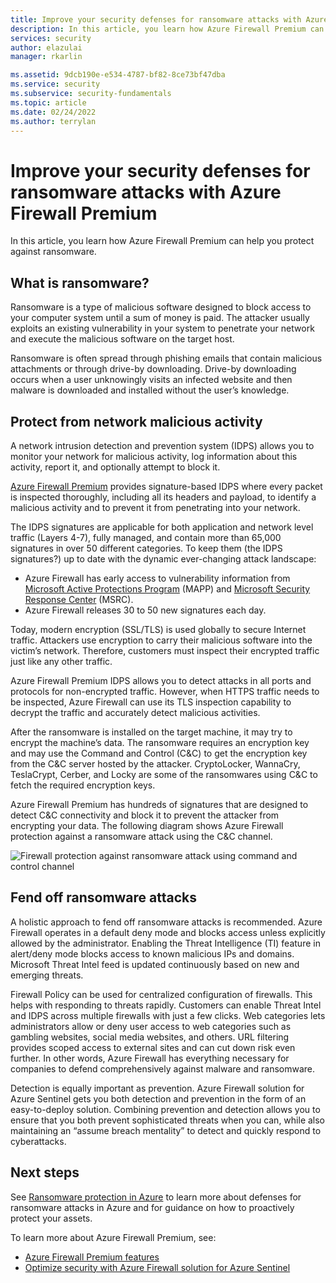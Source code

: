 ```yaml
---
title: Improve your security defenses for ransomware attacks with Azure Firewall Premium
description: In this article, you learn how Azure Firewall Premium can help you protect against ransomware.
services: security
author: elazulai
manager: rkarlin

ms.assetid: 9dcb190e-e534-4787-bf82-8ce73bf47dba
ms.service: security
ms.subservice: security-fundamentals
ms.topic: article
ms.date: 02/24/2022
ms.author: terrylan
---
```

# Improve your security defenses for ransomware attacks with Azure Firewall Premium
In this article, you learn how Azure Firewall Premium can help you protect against ransomware.

## What is ransomware?
Ransomware is a type of malicious software designed to block access to your computer system until a sum of money is paid. The attacker usually exploits an existing vulnerability in your system to penetrate your network and execute the malicious software on the target host.

Ransomware is often spread through phishing emails that contain malicious attachments or through drive-by downloading. Drive-by downloading occurs when a user unknowingly visits an infected website and then malware is downloaded and installed without the user’s knowledge.

## Protect from network malicious activity
A network intrusion detection and prevention system (IDPS) allows you to monitor your network for malicious activity, log information about this activity, report it, and optionally attempt to block it.

[Azure Firewall Premium](../../firewall/premium-features.md#idps) provides signature-based IDPS where every packet is inspected thoroughly, including all its headers and payload, to identify a malicious activity and to prevent it from penetrating into your network.

The IDPS signatures are applicable for both application and network level traffic (Layers 4-7), fully managed, and contain more than 65,000 signatures in over 50 different categories. To keep them (the IDPS signatures?) up to date with the dynamic ever-changing attack landscape:

- Azure Firewall has early access to vulnerability information from [Microsoft Active Protections Program](https://www.microsoft.com/msrc/mapp) (MAPP) and [Microsoft Security Response Center](https://www.microsoft.com/msrc/) (MSRC).
- Azure Firewall releases 30 to 50 new signatures each day.

Today, modern encryption (SSL/TLS) is used globally to secure Internet traffic. Attackers use encryption to carry their malicious software into the victim’s network. Therefore, customers must inspect their encrypted traffic just like any other traffic.

Azure Firewall Premium IDPS allows you to detect attacks in all ports and protocols for non-encrypted traffic. However, when HTTPS traffic needs to be inspected, Azure Firewall can use its TLS inspection capability to decrypt the traffic and accurately detect malicious activities.

After the ransomware is installed on the target machine, it may try to encrypt the machine’s data. The ransomware requires an encryption key and may use the Command and Control (C&C) to get the encryption key from the C&C server hosted by the attacker. CryptoLocker, WannaCry, TeslaCrypt, Cerber, and Locky are some of the ransomwares using C&C to fetch the required encryption keys.

Azure Firewall Premium has hundreds of signatures that are designed to detect C&C connectivity and block it to prevent the attacker from encrypting your data. The following diagram shows Azure Firewall protection against a ransomware attack using the C&C channel.

![Firewall protection against ransomware attack using command and control channel](./media/ransomware-protection-with-azure-firewall/ransomware-protection.png)

## Fend off ransomware attacks
A holistic approach to fend off ransomware attacks is recommended. Azure Firewall operates in a default deny mode and blocks access unless explicitly allowed by the administrator. Enabling the Threat Intelligence (TI) feature in alert/deny mode blocks access to known malicious IPs and domains. Microsoft Threat Intel feed is updated continuously based on new and emerging threats.

Firewall Policy can be used for centralized configuration of firewalls. This helps with responding to threats rapidly. Customers can enable Threat Intel and IDPS across multiple firewalls with just a few clicks. Web categories lets administrators allow or deny user access to web categories such as gambling websites, social media websites, and others. URL filtering provides scoped access to external sites and can cut down risk even further. In other words, Azure Firewall has everything necessary for companies to defend comprehensively against malware and ransomware.

Detection is equally important as prevention. Azure Firewall solution for Azure Sentinel gets you both detection and prevention in the form of an easy-to-deploy solution. Combining prevention and detection allows you to ensure that you both prevent sophisticated threats when you can, while also maintaining an “assume breach mentality” to detect and quickly respond to cyberattacks.

## Next steps
See [Ransomware protection in Azure](ransomware-protection.md) to learn more about defenses for ransomware attacks in Azure and for guidance on how to proactively protect your assets.

To learn more about Azure Firewall Premium, see:

- [Azure Firewall Premium features](../../firewall/premium-features.md)
- [Optimize security with Azure Firewall solution for Azure Sentinel](https://www.microsoft.com/security/blog/2021/06/08/optimize-security-with-azure-firewall-solution-for-azure-sentinel/)